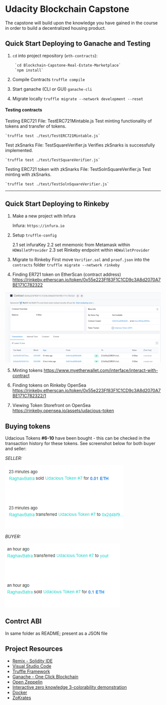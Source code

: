 # Udacity Blockchain Capstone

The capstone will build upon the knowledge you have gained in the course in order to build a decentralized housing product.

## Quick Start Deploying to Ganache and Testing

1. `cd` into project repository (`eth-contracts`):

        `cd Blockchain-Capstone-Real-Estate-Marketplace`
        `npm install`

2. Compile Contracts
        `truffle compile`

1. Start ganache (CLI or GUI)
            `ganache-cli`

2. Migrate locally
              `truffle migrate --network development --reset`

#### Testing contracts

Testing ERC721
File: TestERC721Mintable.js
Test minting functionality of tokens and transfer of tokens.

    `truffle test ./test/TestERC721Mintable.js`

Test zkSnarks
File: TestSquareVerifier.js
Verifies zkSnarks is successfully implemented.

    `truffle test ./test/TestSquareVerifier.js`

Testing ERC721 token with zkSnarks
File: TestSolnSquareVerifier.js
Test minting with zkSnarks.

    `truffle test ./test/TestSolnSquareVerifier.js`

---

## Quick Start Deploying to Rinkeby

1. Make a new project with Infura

    Infura: `https://infura.io`

2. Setup `truffle-config`

    2.1 set infuraKey
    2.2 set mnemonic from Metamask within `HDWalletProvider`
    2.3 set Rinkeby endpoint within `HDWalletProvider`

3. Migrate to Rinkeby
        First move `Verifier.sol` and `proof.json` into the `contracts` folder
        `truffle migrate --network rinkeby`

4. Finding ER721 token on EtherScan (contract address)
  https://rinkeby.etherscan.io/token/0x55e223Ff83F1C1CD9c3A8d2070A7BE171C782322

  ![alt text](./assets/transactionEtherScan.PNG)

5. Minting tokens
  https://www.myetherwallet.com/interface/interact-with-contract

6. Finding tokens on Rinkeby OpenSea
  https://rinkeby.etherscan.io/token/0x55e223Ff83F1C1CD9c3A8d2070A7BE171C782322/1

7. Viewing Token Storefront on OpenSea
 https://rinkeby.opensea.io/assets/udacious-token

## Buying tokens
Udacious Tokens **#6-10** have been bought - this can be checked in the transaction
history for these tokens. See screenshot below for both buyer and seller:

*SELLER:*


![alt text](./assets/transactionOpenSea.PNG)

*BUYER:*


![alt text](./assets/transactionOpenSea2.PNG)

## Contrct ABI
In same folder as README; present as a JSON file


## Project Resources

* [Remix - Solidity IDE](https://remix.ethereum.org/)
* [Visual Studio Code](https://code.visualstudio.com/)
* [Truffle Framework](https://truffleframework.com/)
* [Ganache - One Click Blockchain](https://truffleframework.com/ganache)
* [Open Zeppelin ](https://openzeppelin.org/)
* [Interactive zero knowledge 3-colorability demonstration](http://web.mit.edu/~ezyang/Public/graph/svg.html)
* [Docker](https://docs.docker.com/install/)
* [ZoKrates](https://github.com/Zokrates/ZoKrates)
